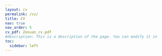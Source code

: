 ```yaml
---
layout: cv
permalink: /cv/
title: CV
nav: true
nav_order: 5
cv_pdf: Zexuan_cv.pdf
#description: This is a description of the page. You can modify it in '_pages/cv.md'. You can also change or remove the top pdf download button.
toc:
  sidebar: left
---
```

